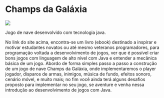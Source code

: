Champs da Galáxia
=====

![](http://clubedosgeeks.com.br/wp-content/uploads/2014/01/champs-da-galaxia.png)

Jogo de nave desenvolvido com tecnologia java.

No link do site acima, encontra-se um livro (ebook) destinado a inspirar e motivar estudantes novatos ou até mesmo veteranos programadores, para programação voltada a desenvolvimento de jogos, ver que é possível criar bons jogos com linguagem de alto nível com Java e entender a mecânica básica de um jogo. Abordo de forma simples passo a passo a construção de um jogo de nave Champs da Galáxia, onde implementaremos o player jogador, disparos de armas, inimigos, música de fundo, efeitos sonoro, cenário móvel, e muito mais; no fim você ainda terá alguns desafios proposto para implementar no seu jogo, se aventure e venha nessa introdução ao desenvolvimento de jogos com Java.
